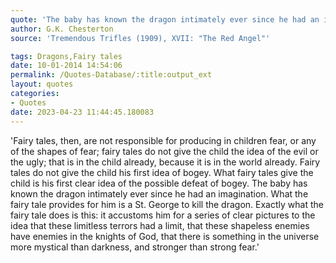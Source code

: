 ```yaml
---
quote: 'The baby has known the dragon intimately ever since he had an imagination. What the fairy tale provides for him is a St. George to kill the dragon.'
author: G.K. Chesterton
source: 'Tremendous Trifles (1909), XVII: "The Red Angel"'

tags: Dragons,Fairy tales
date: 10-01-2014 14:54:06
permalink: /Quotes-Database/:title:output_ext
layout: quotes
categories:
- Quotes
date: 2023-04-23 11:44:45.180083
---
```


'Fairy tales, then, are not responsible for producing in children fear, or any of the shapes of fear; fairy tales do not give the child the idea of the evil or the ugly; that is in the child already, because it is in the world already. Fairy tales do not give the child his first idea of bogey. What fairy tales give the child is his first clear idea of the possible defeat of bogey. The baby has known the  dragon intimately ever since he had an imagination. What the fairy tale provides for him is a St. George to kill the dragon. Exactly what the fairy tale does is this: it accustoms him for a series of clear pictures to the idea that these limitless terrors had a limit, that these shapeless enemies have enemies in the knights of  God, that there is something in the universe more mystical than darkness, and stronger than strong fear.'